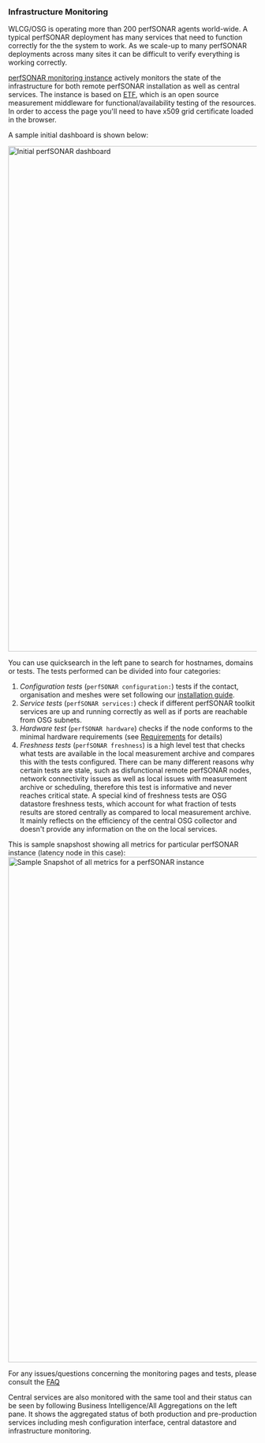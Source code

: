 ### Infrastructure Monitoring

WLCG/OSG is operating more than 200 perfSONAR agents world-wide. A typical perfSONAR deployment has many services that need to function correctly for the the system to work.  As we scale-up to many perfSONAR deployments across many sites it can be
difficult to verify everything is working correctly.   

[perfSONAR monitoring instance](https://psetf.opensciencegrid.org/etf/check_mk/index.py?start_url=%2Fetf%2Fcheck_mk%2Fdashboard.py) actively monitors the state of the infrastructure for both remote perfSONAR installation as well as central services. The instance is based on [ETF](http://etf.cern.ch/docs/latest/), which is an open source measurement middleware for functional/availability testing of the resources. In order to access the page you'll need to have x509 grid certificate loaded in the browser. 

A sample initial dashboard is shown below:

<img src="../../img/etf.png" alt="Initial perfSONAR dashboard" width="1024">

You can use quicksearch in the left pane to search for hostnames, domains or tests. The tests performed can be divided into four categories:

1. *Configuration tests* (`perfSONAR configuration:`) tests if the contact, organisation and meshes were set following our [installation guide](installation.md).
2. *Service tests* (`perfSONAR services:`) check if different perfSONAR toolkit services are up and running correctly as well as if ports are reachable from OSG subnets.
3. *Hardware test* (`perfSONAR hardware`) checks if the node conforms to the minimal hardware requirements (see [Requirements](deployment-models.md) for details)
4. *Freshness tests* (`perfSONAR freshness`) is a high level test that checks what tests are available in the local measurement archive and compares this with the tests configured. There can be many different reasons why certain tests are stale, such as disfunctional remote perfSONAR nodes, network connectivity issues as well as local issues with measurement archive or scheduling, therefore this test is informative and never reaches critical state. A special kind of freshness tests are OSG datastore freshness tests, which account for what fraction of tests results are stored centrally as compared to local measurement archive. It mainly reflects on the efficiency of the central OSG collector and doesn't provide any information on the on the local services.

This is sample snapshost showing all metrics for particular perfSONAR instance (latency node in this case):
<img src="../../img/etf_page.png" alt="Sample Snapshot of all metrics for a perfSONAR instance" width="1024">

For any issues/questions concerning the monitoring pages and tests, please consult the [FAQ](faq.md)

Central services are also monitored with the same tool and their status can be seen by following Business Intelligence/All Aggregations on the left pane. It shows the aggregated status of both production and pre-production services including mesh configuration interface, central datastore and infrastructure monitoring. 









